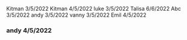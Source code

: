 Kitman 3/5/2022
Kitman 4/5/2022
luke 3/5/2022
Talisa 6/6/2022
Abc 3/5/2022
andy 3/5/2022
vanny 3/5/2022
Emil 4/5/2022
<h3>andy 4/5/2022</h3>
